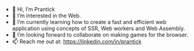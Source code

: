 - 👋 Hi, I’m Prantick
- 👀 I’m interested in the Web.
- 🌱 I’m currently learning how to create a fast and efficient web application using concepts of SSR, Web workers and Web Assembly.
- 💞️ I’m looking forward to collaborate on making games for the browser.
- 📫 Reach me out at: https://linkedin.com/in/prantick
